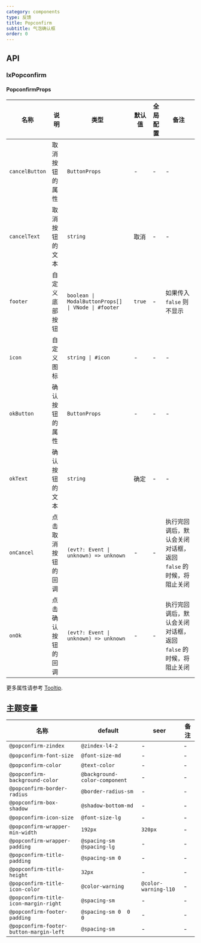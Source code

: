 ```yaml
---
category: components
type: 反馈
title: Popconfirm
subtitle: 气泡确认框
order: 0
---
```


## API

### IxPopconfirm

#### PopconfirmProps

| 名称 | 说明 | 类型 | 默认值 | 全局配置 | 备注 |
| --- | --- | --- | --- | --- | --- |
| `cancelButton` | 取消按钮的属性 | `ButtonProps` | - | -  | -  |
| `cancelText` | 取消按钮的文本 | `string` | 取消  | -  | -  |
| `footer` | 自定义底部按钮 | `boolean \| ModalButtonProps[] \| VNode \| #footer` | `true` | - | 如果传入 `false` 则不显示 |
| `icon` | 自定义图标 | `string \| #icon` | - | - | - |
| `okButton` | 确认按钮的属性 | `ButtonProps` | -  | - | -  |
| `okText` | 确认按钮的文本 | `string` | 确定 | - | - |
| `onCancel` | 点击取消按钮的回调 | `(evt?: Event \| unknown) => unknown` | - | - | 执行完回调后，默认会关闭对话框，返回 `false` 的时候，将阻止关闭 |
| `onOk` | 点击确认按钮的回调 | `(evt?: Event \| unknown) => unknown` | - | - | 执行完回调后，默认会关闭对话框，返回 `false` 的时候，将阻止关闭 |

更多属性请参考 [Tooltip](/components/tooltip/zh#TooltipProps).

<!--- insert less variable begin  --->
## 主题变量

| 名称 | default | seer | 备注 |
| --- | --- | --- | --- |
| `@popconfirm-zindex` | `@zindex-l4-2` | - | - |
| `@popconfirm-font-size` | `@font-size-md` | - | - |
| `@popconfirm-color` | `@text-color` | - | - |
| `@popconfirm-background-color` | `@background-color-component` | - | - |
| `@popconfirm-border-radius` | `@border-radius-sm` | - | - |
| `@popconfirm-box-shadow` | `@shadow-bottom-md` | - | - |
| `@popconfirm-icon-size` | `@font-size-lg` | - | - |
| `@popconfirm-wrapper-min-width` | `192px` | `320px` | - |
| `@popconfirm-wrapper-padding` | `@spacing-sm @spacing-lg` | - | - |
| `@popconfirm-title-padding` | `@spacing-sm 0` | - | - |
| `@popconfirm-title-height` | `32px` | - | - |
| `@popconfirm-title-icon-color` | `@color-warning` | `@color-warning-l10` | - |
| `@popconfirm-title-icon-margin-right` | `@spacing-sm` | - | - |
| `@popconfirm-footer-padding` | `@spacing-sm 0  0 0` | - | - |
| `@popconfirm-footer-button-margin-left` | `@spacing-sm` | - | - |
<!--- insert less variable end  --->